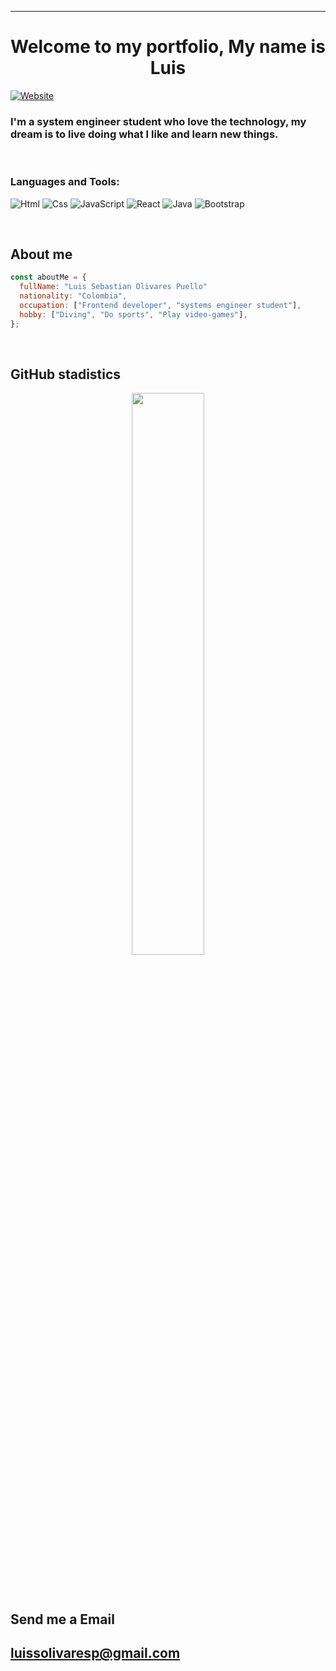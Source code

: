 

---

<h1 align="center">Welcome to my portfolio, My name is Luis </h1>

[![Website](https://img.shields.io/badge/iLuisOlivares-Website-orange)](https://iluisolivares.github.io/Portfolio-Luis/)

### I'm a system engineer student who love the technology, my dream is to live doing what I like and learn new things.
</br>



### Languages and Tools:
![Html](https://img.shields.io/badge/HTML5-E34F26?style=for-the-badge&logo=html5&logoColor=white)
![Css](https://img.shields.io/badge/CSS3-1572B6?style=for-the-badge&logo=css3&logoColor=white)
![JavaScript](https://img.shields.io/badge/JavaScript-f7df1e?style=for-the-badge&logo=javascript&logoColor=white)
![React](https://img.shields.io/badge/React-20232A?style=for-the-badge&logo=react&logoColor=61DAFB)
![Java](https://img.shields.io/badge/Java-ED8B00?style=for-the-badge&logo=java&logoColor=white)
![Bootstrap](https://img.shields.io/badge/Bootstrap-563D7C?style=for-the-badge&logo=bootstrap&logoColor=white)

<br />

## About me

```javascript
const aboutMe = {
  fullName: "Luis Sebastian Olivares Puello"
  nationality: "Colombia",
  occupation: ["Frontend developer", "systems engineer student"],
  hobby: ["Diving", "Do sports", "Play video-games"],
};
```
</br>

## GitHub stadistics

<p align="center">
    <img width="48%" src="https://github-readme-stats.vercel.app/api?username=iluisolivares&show_icons=true&theme=dracula" />
    <!-- <img width="48%" src="https://github-readme-streak-stats.herokuapp.com/?user=iluisolivares&theme=dracula" /> -->
</p>

<br>
</br>

## Send me a Email

## luissolivaresp@gmail.com